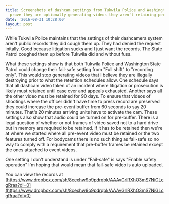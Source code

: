 ```yaml
---
title: Screenshots of dashcam settings from Tukwila Police and Washington State Patrol
  prove they are optionally generating videos they aren't retaining per law
date: '2016-08-31 10:28:00'
layout: post
---
```

While Tukwila Police maintains that the settings of their dashcamera system aren't public records they did cough them up. They had denied the request initally. Good because litigation sucks and I just want the records. The State Patrol coughed them up before Tukwila did and without fuss. 

What these settings show is that both Tukwila Police and Washington State Patrol could change their fail-safe setting from "Full shift" to "recording only". This would stop generating videos that I believe they are illegally destroying prior to what the retention schedules allow. One schedule says that all dashcam video taken of an incident where litigation or prosecution is likely must retained until case over and appeals exhausted. Another says all the other video must be retained for 90 days. To ensure that videos of shootings where the officer didn't have time to press record are preserved they could increase the pre-event buffer from 60 seconds to say 20 minutes. That's 20 minutes arriving units have to activate the cam. These settings also show that audio could be turned on for pre-buffer. There is a legal question of whether or not frames of video saved not to a hard drive but in memory are required to be retained. If it has to be retained then we're at where we started where all pre-event video must be retained or the two features turned off. For bodycams there is no such thing as fail-safe so no way to comply with a requirement that pre-buffer frames be retained except the ones attached to event videos.

One setting I don't understand is under "Fail-safe" is says "Enable safety operation" I'm hoping that would mean that fail-safe video is auto uploaded.

You can view the records at [https://www.dropbox.com/sh/8cexhw9o9pdrqbk/AAAvGrlRXhO3mS7NiGLcgRraa?dl=0](https://www.dropbox.com/sh/8cexhw9o9pdrqbk/AAAvGrlRXhO3mS7NiGLcgRraa?dl=0)